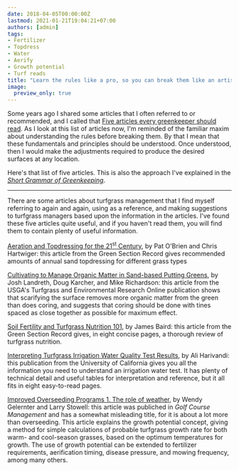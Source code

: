 ```yaml
---
date: 2018-04-05T00:00:00Z
lastmod: 2021-01-21T19:04:21+07:00
authors: [admin]
tags:
- Fertilizer
- Topdress
- Water
- Aerify
- Growth potential
- Turf reads
title: "Learn the rules like a pro, so you can break them like an artist"
image:
  preview_only: true
---
```


Some years ago I shared some articles that I often referred to or recommended, and I called that [Five articles every greenkeeper should read](http://www.blog.asianturfgrass.com/2012/04/five-articles-every-greenkeeper-should-read.html). As I look at this list of articles now, I'm reminded of the familiar maxim about understanding the rules before breaking them. By that I mean that these fundamentals and principles should be understood. Once understood, then I would make the adjustments required to produce the desired surfaces at any location.

Here's that list of five articles. This is also the approach I've explained in the [*Short Grammar of Greenkeeping*](https://leanpub.com/short_grammar_of_greenkeeping).

---

There are some articles about turfgrass management that I find myself referring to again and again, using as a reference, and making suggestions to turfgrass managers based upon the information in the articles. I've found these five articles quite useful, and if you haven't read them, you will find them to contain plenty of useful information.

[Aeration and Topdressing for the 21<sup>st</sup> Century](http://gsrpdf.lib.msu.edu/ticpdf.py?file=/2000s/2003/030301.pdf), by Pat O'Brien and Chris Hartwiger: this article from the Green Section Record gives recommended amounts of annual sand topdressing for different grass types

[Cultivating to Manage Organic Matter in Sand-based Putting Greens](http://usgatero.msu.edu/v06/n19.pdf), by Josh Landreth, Doug Karcher, and Mike Richardson: this article from the USGA's Turfgrass and Environmental Research Online publication shows that scarifying the surface removes more organic matter from the green than does coring, and suggests that coring should be done with tines spaced as close together as possible for maximum effect.

[Soil Fertility and Turfgrass Nutrition 101](http://gsrpdf.lib.msu.edu/ticpdf.py?file=/2000s/2007/070901.pdf), by James Baird: this article from the Green Section Record gives, in eight concise pages, a thorough review of turfgrass nutrition.

[Interpreting Turfgrass Irrigation Water Quality Test Results](http://anrcatalog.ucanr.edu/pdf/8009.pdf), by Ali Harivandi: this publication from the University of California gives you all the information you need to understand an irrigation water test. It has plenty of technical detail and useful tables for interpretation and reference, but it all fits in eight easy-to-read pages.

[Improved Overseeding Programs 1. The role of weather](http://files.asianturfgrass.com/gelernter_stowell_2005_improved_overseeding_gp.pdf), by Wendy Gelernter and Larry Stowell: this article was publiched in *Golf Course Management* and has a somewhat misleading title, for it is about a lot more than overseeding. This article explains the growth potential concept, giving a method for simple calculations of probable turfgrass growth rate for both warm- and cool-season grasses, based on the optimum temperatures for growth. The use of growth potential can be extended to fertilizer requirements, aerification timing, disease pressure, and mowing frequency, among many others.
